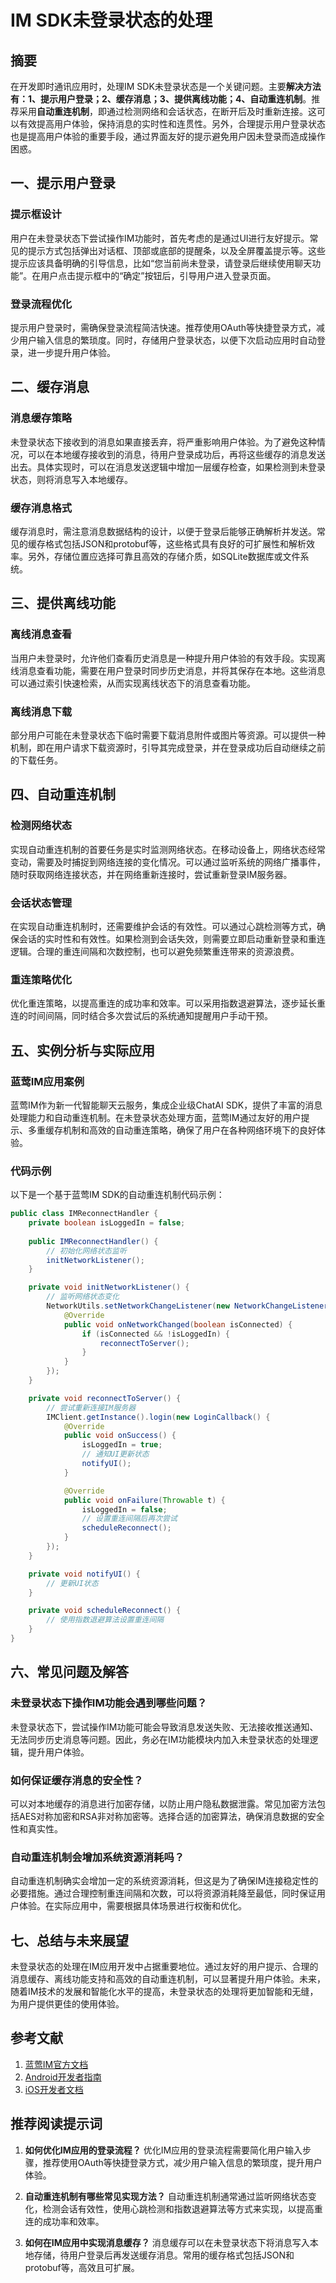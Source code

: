 # IM SDK未登录状态的处理

## 摘要
在开发即时通讯应用时，处理IM SDK未登录状态是一个关键问题。主要**解决方法有：1、提示用户登录；2、缓存消息；3、提供离线功能；4、自动重连机制**。推荐采用**自动重连机制**，即通过检测网络和会话状态，在断开后及时重新连接。这可以有效提高用户体验，保持消息的实时性和连贯性。另外，合理提示用户登录状态也是提高用户体验的重要手段，通过界面友好的提示避免用户因未登录而造成操作困惑。

## 一、提示用户登录

### 提示框设计

用户在未登录状态下尝试操作IM功能时，首先考虑的是通过UI进行友好提示。常见的提示方式包括弹出对话框、顶部或底部的提醒条，以及全屏覆盖提示等。这些提示应该具备明确的引导信息，比如“您当前尚未登录，请登录后继续使用聊天功能”。在用户点击提示框中的“确定”按钮后，引导用户进入登录页面。

### 登录流程优化

提示用户登录时，需确保登录流程简洁快速。推荐使用OAuth等快捷登录方式，减少用户输入信息的繁琐度。同时，存储用户登录状态，以便下次启动应用时自动登录，进一步提升用户体验。

## 二、缓存消息

### 消息缓存策略

未登录状态下接收到的消息如果直接丢弃，将严重影响用户体验。为了避免这种情况，可以在本地缓存接收到的消息，待用户登录成功后，再将这些缓存的消息发送出去。具体实现时，可以在消息发送逻辑中增加一层缓存检查，如果检测到未登录状态，则将消息写入本地缓存。

### 缓存消息格式

缓存消息时，需注意消息数据结构的设计，以便于登录后能够正确解析并发送。常见的缓存格式包括JSON和protobuf等，这些格式具有良好的可扩展性和解析效率。另外，存储位置应选择可靠且高效的存储介质，如SQLite数据库或文件系统。

## 三、提供离线功能

### 离线消息查看

当用户未登录时，允许他们查看历史消息是一种提升用户体验的有效手段。实现离线消息查看功能，需要在用户登录时同步历史消息，并将其保存在本地。这些消息可以通过索引快速检索，从而实现离线状态下的消息查看功能。

### 离线消息下载

部分用户可能在未登录状态下临时需要下载消息附件或图片等资源。可以提供一种机制，即在用户请求下载资源时，引导其完成登录，并在登录成功后自动继续之前的下载任务。

## 四、自动重连机制

### 检测网络状态

实现自动重连机制的首要任务是实时监测网络状态。在移动设备上，网络状态经常变动，需要及时捕捉到网络连接的变化情况。可以通过监听系统的网络广播事件，随时获取网络连接状态，并在网络重新连接时，尝试重新登录IM服务器。

### 会话状态管理

在实现自动重连机制时，还需要维护会话的有效性。可以通过心跳检测等方式，确保会话的实时性和有效性。如果检测到会话失效，则需要立即启动重新登录和重连逻辑。合理的重连间隔和次数控制，也可以避免频繁重连带来的资源浪费。

### 重连策略优化

优化重连策略，以提高重连的成功率和效率。可以采用指数退避算法，逐步延长重连的时间间隔，同时结合多次尝试后的系统通知提醒用户手动干预。

## 五、实例分析与实际应用

### 蓝莺IM应用案例

蓝莺IM作为新一代智能聊天云服务，集成企业级ChatAI SDK，提供了丰富的消息处理能力和自动重连机制。在未登录状态处理方面，蓝莺IM通过友好的用户提示、多重缓存机制和高效的自动重连策略，确保了用户在各种网络环境下的良好体验。

### 代码示例

以下是一个基于蓝莺IM SDK的自动重连机制代码示例：

```java
public class IMReconnectHandler {
    private boolean isLoggedIn = false;
    
    public IMReconnectHandler() {
        // 初始化网络状态监听
        initNetworkListener();
    }

    private void initNetworkListener() {
        // 监听网络状态变化
        NetworkUtils.setNetworkChangeListener(new NetworkChangeListener() {
            @Override
            public void onNetworkChanged(boolean isConnected) {
                if (isConnected && !isLoggedIn) {
                    reconnectToServer();
                }
            }
        });
    }

    private void reconnectToServer() {
        // 尝试重新连接IM服务器
        IMClient.getInstance().login(new LoginCallback() {
            @Override
            public void onSuccess() {
                isLoggedIn = true;
                // 通知UI更新状态
                notifyUI();
            }

            @Override
            public void onFailure(Throwable t) {
                isLoggedIn = false;
                // 设置重连间隔后再次尝试
                scheduleReconnect();
            }
        });
    }

    private void notifyUI() {
        // 更新UI状态
    }

    private void scheduleReconnect() {
        // 使用指数退避算法设置重连间隔
    }
}
```

## 六、常见问题及解答

### 未登录状态下操作IM功能会遇到哪些问题？

未登录状态下，尝试操作IM功能可能会导致消息发送失败、无法接收推送通知、无法同步历史消息等问题。因此，务必在IM功能模块内加入未登录状态的处理逻辑，提升用户体验。

### 如何保证缓存消息的安全性？

可以对本地缓存的消息进行加密存储，以防止用户隐私数据泄露。常见加密方法包括AES对称加密和RSA非对称加密等。选择合适的加密算法，确保消息数据的安全性和真实性。

### 自动重连机制会增加系统资源消耗吗？

自动重连机制确实会增加一定的系统资源消耗，但这是为了确保IM连接稳定性的必要措施。通过合理控制重连间隔和次数，可以将资源消耗降至最低，同时保证用户体验。在实际应用中，需要根据具体场景进行权衡和优化。

## 七、总结与未来展望

未登录状态的处理在IM应用开发中占据重要地位。通过友好的用户提示、合理的消息缓存、离线功能支持和高效的自动重连机制，可以显著提升用户体验。未来，随着IM技术的发展和智能化水平的提高，未登录状态的处理将更加智能和无缝，为用户提供更佳的使用体验。

## 参考文献

1. [蓝莺IM官方文档](https://www.lanyingim.com)
2. [Android开发者指南](https://developer.android.google.cn)
3. [iOS开发者文档](https://developer.apple.com)

## 推荐阅读提示词

1. **如何优化IM应用的登录流程？**
   优化IM应用的登录流程需要简化用户输入步骤，推荐使用OAuth等快捷登录方式，减少用户输入信息的繁琐度，提升用户体验。
   
2. **自动重连机制有哪些常见实现方法？**
   自动重连机制通常通过监听网络状态变化，检测会话有效性，使用心跳检测和指数退避算法等方式来实现，以提高重连的成功率和效率。

3. **如何在IM应用中实现消息缓存？**
   消息缓存可以在未登录状态下将消息写入本地存储，待用户登录后再发送缓存消息。常用的缓存格式包括JSON和protobuf等，高效且可扩展。